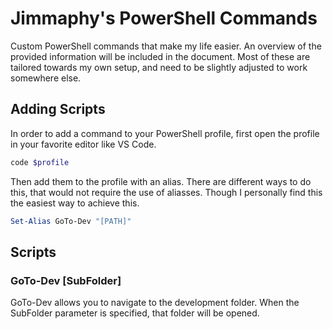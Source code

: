 # Jimmaphy's PowerShell Commands

Custom PowerShell commands that make my life easier.
An overview of the provided information will be included in the document.
Most of these are tailored towards my own setup,
and need to be slightly adjusted to work somewhere else.

## Adding Scripts

In order to add a command to your PowerShell profile, 
first open the profile in your favorite editor like VS Code.

```PowerShell
code $profile
```

Then add them to the profile with an alias.
There are different ways to do this,
that would not require the use of aliasses.
Though I personally find this the easiest way to achieve this.

```PowerShell
Set-Alias GoTo-Dev "[PATH]"
```

## Scripts 

### GoTo-Dev [SubFolder]

GoTo-Dev allows you to navigate to the development folder.
When the SubFolder parameter is specified, that folder will be opened.
